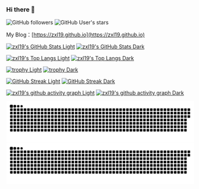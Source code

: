 ### Hi there 👋

![GitHub followers](https://img.shields.io/github/followers/zxl19?style=social) ![GitHub User's stars](https://img.shields.io/github/stars/zxl19?style=social)

My Blog：[https://zxl19.github.io](https://zxl19.github.io)

[![zxl19's GitHub Stats Light](https://github-readme-stats.vercel.app/api?username=zxl19&count_private=true&show_icons=true&theme=default)](https://github.com/anuraghazra/github-readme-stats#gh-light-mode-only)
[![zxl19's GitHub Stats Dark](https://github-readme-stats.vercel.app/api?username=zxl19&count_private=true&show_icons=true&theme=github_dark)](https://github.com/anuraghazra/github-readme-stats#gh-dark-mode-only)

[![zxl19's Top Langs Light](https://github-readme-stats.vercel.app/api/top-langs/?username=zxl19&langs_count=6&layout=compact&theme=default)](https://github.com/anuraghazra/github-readme-stats#gh-light-mode-only)
[![zxl19's Top Langs Dark](https://github-readme-stats.vercel.app/api/top-langs/?username=zxl19&langs_count=6&layout=compact&theme=github_dark)](https://github.com/anuraghazra/github-readme-stats#gh-dark-mode-only)

[![trophy Light](https://github-profile-trophy.vercel.app/?username=zxl19&column=4&theme=flat&margin-w=20&margin-h=20)](https://github.com/ryo-ma/github-profile-trophy#gh-light-mode-only)
[![trophy Dark](https://github-profile-trophy.vercel.app/?username=zxl19&column=4&theme=darkhub&margin-w=20&margin-h=20)](https://github.com/ryo-ma/github-profile-trophy#gh-dark-mode-only)

[![GitHub Streak Light](https://github-readme-streak-stats.herokuapp.com?user=zxl19&theme=github-light)](https://git.io/streak-stats#gh-light-mode-only)
[![GitHub Streak Dark](https://github-readme-streak-stats.herokuapp.com?user=zxl19&theme=github-dark-blue)](https://git.io/streak-stats#gh-dark-mode-only)

[![zxl19's github activity graph Light](https://activity-graph.herokuapp.com/graph?username=zxl19&theme=github-light)](https://github.com/ashutosh00710/github-readme-activity-graph#gh-light-mode-only)
[![zxl19's github activity graph Dark](https://activity-graph.herokuapp.com/graph?username=zxl19&theme=github-dark)](https://github.com/ashutosh00710/github-readme-activity-graph#gh-dark-mode-only)

![GitHub Snake Light](https://raw.githubusercontent.com/zxl19/zxl19/output/github-contribution-grid-snake.svg#gh-light-mode-only)
![GitHub Snake Dark](https://raw.githubusercontent.com/zxl19/zxl19/output/github-contribution-grid-snake-dark.svg#gh-dark-mode-only)

<!--
**zxl19/zxl19** is a ✨ _special_ ✨ repository because its `README.md` (this file) appears on your GitHub profile.

Here are some ideas to get you started:

- 🔭 I’m currently working on ...
- 🌱 I’m currently learning ...
- 👯 I’m looking to collaborate on ...
- 🤔 I’m looking for help with ...
- 💬 Ask me about ...
- 📫 How to reach me: ...
- 😄 Pronouns: ...
- ⚡ Fun fact: ...
-->
